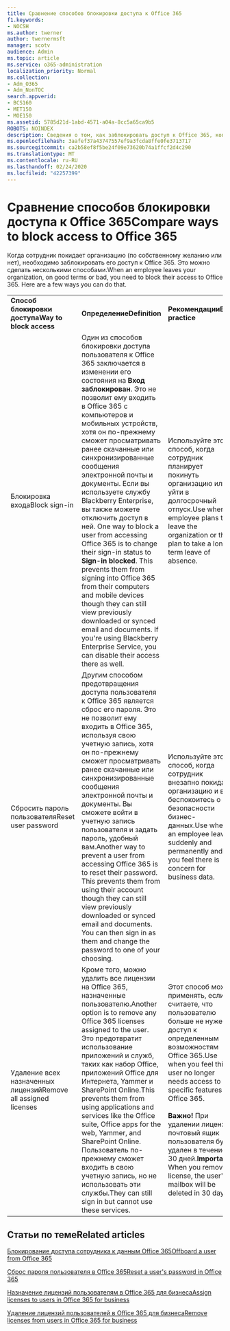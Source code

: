 ```yaml
---
title: Сравнение способов блокировки доступа к Office 365
f1.keywords:
- NOCSH
ms.author: twerner
author: twernermsft
manager: scotv
audience: Admin
ms.topic: article
ms.service: o365-administration
localization_priority: Normal
ms.collection:
- Adm_O365
- Adm_NonTOC
search.appverid:
- BCS160
- MET150
- MOE150
ms.assetid: 5785d21d-1abd-4571-a04a-8cc5a65ca9b5
ROBOTS: NOINDEX
description: Сведения о том, как заблокировать доступ к Office 365, когда сотрудник покидает организацию.
ms.openlocfilehash: 3aafef37a43747557ef9a3fcda8ffe0fe3713717
ms.sourcegitcommit: ca2b58ef8f5be24f09e73620b74a1ffcf2d4c290
ms.translationtype: MT
ms.contentlocale: ru-RU
ms.lasthandoff: 02/24/2020
ms.locfileid: "42257399"
---
```

# <a name="compare-ways-to-block-access-to-office-365"></a><span data-ttu-id="a07d1-103">Сравнение способов блокировки доступа к Office 365</span><span class="sxs-lookup"><span data-stu-id="a07d1-103">Compare ways to block access to Office 365</span></span>

<span data-ttu-id="a07d1-p101">Когда сотрудник покидает организацию (по собственному желанию или нет), необходимо заблокировать его доступ к Office 365. Это можно сделать несколькими способами.</span><span class="sxs-lookup"><span data-stu-id="a07d1-p101">When an employee leaves your organization, on good terms or bad, you need to block their access to Office 365. Here are a few ways you can do that.</span></span>
  
||||
|:-----|:-----|:-----|
|<span data-ttu-id="a07d1-106">**Способ блокировки доступа**</span><span class="sxs-lookup"><span data-stu-id="a07d1-106">**Way to block access**</span></span> <br/> |<span data-ttu-id="a07d1-107">**Определение**</span><span class="sxs-lookup"><span data-stu-id="a07d1-107">**Definition**</span></span> <br/> |<span data-ttu-id="a07d1-108">**Рекомендации**</span><span class="sxs-lookup"><span data-stu-id="a07d1-108">**Best practice**</span></span> <br/> |
|<span data-ttu-id="a07d1-109">Блокировка входа</span><span class="sxs-lookup"><span data-stu-id="a07d1-109">Block sign-in</span></span>  <br/> |<span data-ttu-id="a07d1-p102">Один из способов блокировки доступа пользователя к Office 365 заключается в изменении его состояния на **Вход заблокирован**. Это не позволит ему входить в Office 365 с компьютеров и мобильных устройств, хотя он по-прежнему сможет просматривать ранее скачанные или синхронизированные сообщения электронной почты и документы. Если вы используете службу Blackberry Enterprise, вы также можете отключить доступ в ней.  </span><span class="sxs-lookup"><span data-stu-id="a07d1-p102">One way to block a user from accessing Office 365 is to change their sign-in status to **Sign-in blocked**. This prevents them from signing into Office 365 from their computers and mobile devices though they can still view previously downloaded or synced email and documents. If you're using Blackberry Enterprise Service, you can disable their access there as well.  </span></span><br/> |<span data-ttu-id="a07d1-113">Используйте этот способ, когда сотрудник планирует покинуть организацию или уйти в долгосрочный отпуск.</span><span class="sxs-lookup"><span data-stu-id="a07d1-113">Use when an employee plans to leave the organization or they plan to take a long-term leave of absence.</span></span>  <br/> |
|<span data-ttu-id="a07d1-114">Сбросить пароль пользователя</span><span class="sxs-lookup"><span data-stu-id="a07d1-114">Reset user password</span></span>  <br/> |<span data-ttu-id="a07d1-p103">Другим способом предотвращения доступа пользователя к Office 365 является сброс его пароля. Это не позволит ему входить в Office 365, используя свою учетную запись, хотя он по-прежнему сможет просматривать ранее скачанные или синхронизированные сообщения электронной почты и документы. Вы сможете войти в учетную запись пользователя и задать пароль, удобный вам.</span><span class="sxs-lookup"><span data-stu-id="a07d1-p103">Another way to prevent a user from accessing Office 365 is to reset their password. This prevents them from using their account though they can still view previously downloaded or synced email and documents. You can then sign in as them and change the password to one of your choosing.</span></span>  <br/> |<span data-ttu-id="a07d1-118">Используйте этот способ, когда сотрудник внезапно покидает организацию и вы беспокоитесь о безопасности бизнес-данных.</span><span class="sxs-lookup"><span data-stu-id="a07d1-118">Use when an employee leaves suddenly and permanently and you feel there is concern for business data.</span></span>  <br/> |
|<span data-ttu-id="a07d1-119">Удаление всех назначенных лицензий</span><span class="sxs-lookup"><span data-stu-id="a07d1-119">Remove all assigned licenses</span></span>  <br/> |<span data-ttu-id="a07d1-120">Кроме того, можно удалить все лицензии на Office 365, назначенные пользователю.</span><span class="sxs-lookup"><span data-stu-id="a07d1-120">Another option is to remove any Office 365 licenses assigned to the user.</span></span> <span data-ttu-id="a07d1-121">Это предотвратит использование приложений и служб, таких как набор Office, приложений Office для Интернета, Yammer и SharePoint Online.</span><span class="sxs-lookup"><span data-stu-id="a07d1-121">This prevents them from using applications and services like the Office suite, Office apps for the web, Yammer, and SharePoint Online.</span></span> <span data-ttu-id="a07d1-122">Пользователь по-прежнему сможет входить в свою учетную запись, но не использовать эти службы.</span><span class="sxs-lookup"><span data-stu-id="a07d1-122">They can still sign in but cannot use these services.</span></span>  <br/> |<span data-ttu-id="a07d1-123">Этот способ можно применять, если вы считаете, что пользователю больше не нужен доступ к определенным возможностям Office 365.</span><span class="sxs-lookup"><span data-stu-id="a07d1-123">Use when you feel this user no longer needs access to specific features in Office 365.</span></span>  <br/> <br> <span data-ttu-id="a07d1-124">**Важно!** При удалении лицензии почтовый ящик пользователя будет удален в течение 30 дней.</span><span class="sxs-lookup"><span data-stu-id="a07d1-124">**Important:** When you remove a license, the user's mailbox will be deleted in 30 days.</span></span>
   
## <a name="related-articles"></a><span data-ttu-id="a07d1-125">Статьи по теме</span><span class="sxs-lookup"><span data-stu-id="a07d1-125">Related articles</span></span>

[<span data-ttu-id="a07d1-126">Блокирование доступа сотрудника к данным Office 365</span><span class="sxs-lookup"><span data-stu-id="a07d1-126">Offboard a user from Office 365</span></span>](../add-users/remove-former-employee.md)
    
[<span data-ttu-id="a07d1-127">Сброс пароля пользователя в Office 365</span><span class="sxs-lookup"><span data-stu-id="a07d1-127">Reset a user's password in Office 365</span></span>](../add-users/reset-passwords.md)
    
[<span data-ttu-id="a07d1-128">Назначение лицензий пользователям в Office 365 для бизнеса</span><span class="sxs-lookup"><span data-stu-id="a07d1-128">Assign licenses to users in Office 365 for business</span></span>](../manage/assign-licenses-to-users.md)
    
[<span data-ttu-id="a07d1-129">Удаление лицензий пользователей в Office 365 для бизнеса</span><span class="sxs-lookup"><span data-stu-id="a07d1-129">Remove licenses from users in Office 365 for business</span></span>](../manage/remove-licenses-from-users.md)
    

